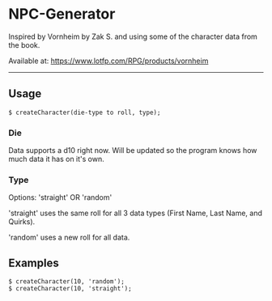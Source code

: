# NPC-Generator

Inspired by Vornheim by Zak S. and using some of the character data from the book.

Available at:
https://www.lotfp.com/RPG/products/vornheim

---

## Usage
```
$ createCharacter(die-type to roll, type);
```
### Die
Data supports a d10 right now. Will be updated so the program knows how much data it has on it's own.

### Type
Options: 'straight' OR 'random'

'straight' uses the same roll for all 3 data types (First Name, Last Name, and Quirks).

'random' uses a new roll for all data.

## Examples
```
$ createCharacter(10, 'random');
$ createCharacter(10, 'straight');
```
